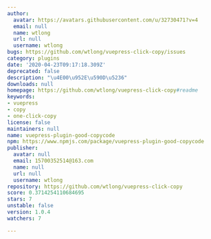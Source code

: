 ```yaml
---
author:
  avatar: https://avatars.githubusercontent.com/u/32730471?v=4
  email: null
  name: wtlong
  url: null
  username: wtlong
bugs: https://github.com/wtlong/vuepress-click-copy/issues
category: plugins
date: '2020-04-23T09:17:18.309Z'
deprecated: false
description: "\u4E00\u952E\u590D\u5236"
downloads: null
homepage: https://github.com/wtlong/vuepress-click-copy#readme
keywords:
- vuepress
- copy
- one-click-copy
license: false
maintainers: null
name: vuepress-plugin-good-copycode
npm: https://www.npmjs.com/package/vuepress-plugin-good-copycode
publisher:
  avatar: null
  email: 15700352514@163.com
  name: null
  url: null
  username: wtlong
repository: https://github.com/wtlong/vuepress-click-copy
score: 0.3714254110684695
stars: 7
unstable: false
version: 1.0.4
watchers: 7

---
```


